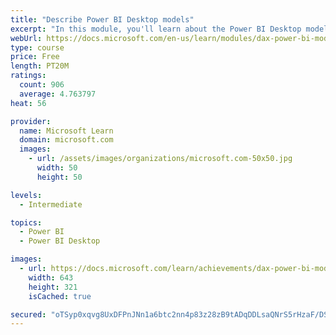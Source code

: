 ```yaml
---
title: "Describe Power BI Desktop models"
excerpt: "In this module, you'll learn about the Power BI Desktop model structure, star schema design basics, analytics queries, and report visual configuration. This module provides a strong foundation on which you can learn to optimize model designs and add model calculations."
webUrl: https://docs.microsoft.com/en-us/learn/modules/dax-power-bi-models/
type: course
price: Free
length: PT20M
ratings:
  count: 906
  average: 4.763797
heat: 56

provider:
  name: Microsoft Learn
  domain: microsoft.com
  images:
    - url: /assets/images/organizations/microsoft.com-50x50.jpg
      width: 50
      height: 50

levels:
  - Intermediate

topics:
  - Power BI
  - Power BI Desktop

images:
  - url: https://docs.microsoft.com/learn/achievements/dax-power-bi-models-social.png
    width: 643
    height: 321
    isCached: true

secured: "oTSyp0xqvg8UxDFPnJNn1a6btc2nn4p83z28zB9tADqDDLsaQNrS5rHzaF/DSFLO/pHlOQa+GQ2FzNyevJbNabWZgfNsXj/KZP33Nvab8J3MnBAPdhajZgLd18bMahZxjSWgNNVv5ZOgiDlRSPTRn1AeJL+KpKmh26xjEUcbeJRmrV6Ec68DzYDncksRJSOPRvsJZR9Zf9t21rV29F+ecsNF75sKPX2rLHutJm0yw2b/wl9o0WPFhO/BE2N0DD0IREYlhBYT2YTRyfAOvREpFoYYtNKUG/EFgYn9TkYnmLeWV8MDMJkmFA8hwm2Hey+zNJpsSyjGCAv1x7khSFiXQLnQ8YCxaTmE/vE7UK3hfbgBTXU93mzGmx+4N2BhMBCFhkW+64A7QBvPwhEGlN/nABGKNjgKmQ04wxUMrHH1UWg=;BWe8T70MBfJCk0qZIL1bNg=="
---
```


